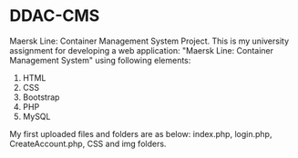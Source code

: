 # DDAC-CMS
Maersk Line: Container Management System Project.
This is my university assignment for developing a web application: "Maersk Line: Container Management System" using following elements:
1. HTML 
2. CSS 
3. Bootstrap 
4. PHP
5. MySQL

My first uploaded files and folders are as below:
index.php, 
login.php, 
CreateAccount.php, 
CSS and img folders.
